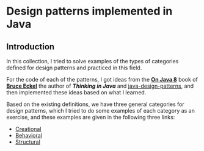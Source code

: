 # Design patterns implemented in Java

## Introduction
In this collection, I tried to solve examples of the types of categories defined for design patterns and practiced in this field.

For the code of each of the patterns, I got ideas from the __[On Java 8](https://leanpub.com/onjava8)__ book of __[Bruce Eckel](https://leanpub.com/u/BruceEckel)__ the author of __*Thinking in Java*__ and [
java-design-patterns](https://github.com/iluwatar/java-design-patterns), and then implemented these ideas based on what I learned.

Based on the existing definitions, we have three general categories for design patterns, which I tried to do some examples of each category as an exercise, and these examples are given in the following three links:

* [Creational](https://github.com/RahaShafaei/JavaPatterns/tree/master/src/patterns/Creational)
* [Behavioral](https://github.com/RahaShafaei/JavaPatterns/tree/master/src/patterns/behavioral)
* [Structural](https://github.com/RahaShafaei/JavaPatterns/tree/master/src/patterns/structural)

